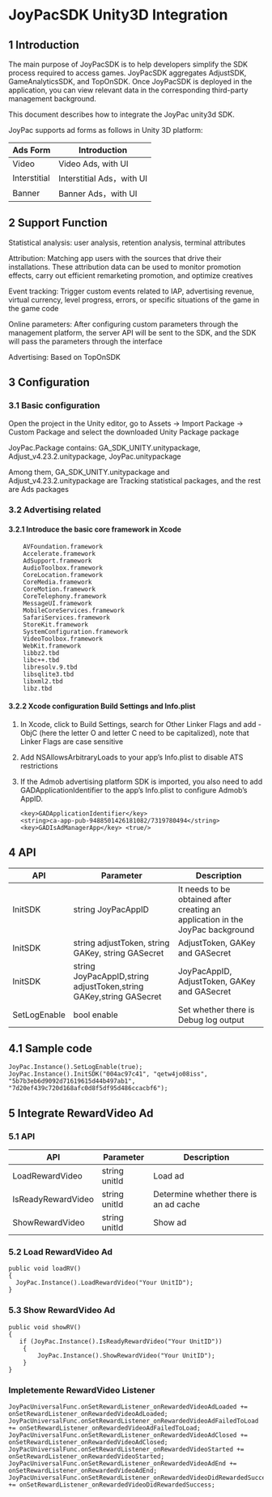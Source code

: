 # JoyPacSDK Unity3D Integration
## 1 Introduction

The main purpose of JoyPacSDK is to help developers simplify the SDK process required to access games. JoyPacSDK aggregates AdjustSDK, GameAnalyticsSDK, and TopOnSDK. Once JoyPacSDK is deployed in the application, you can view relevant data in the corresponding third-party management background.

This document describes how to integrate the JoyPac unity3d SDK.

JoyPac supports ad forms as follows in Unity 3D platform:

 |Ads Form | Introduction |
 | ------ | ------ |
 |Video | Video Ads, with UI |
 |Interstitial | Interstitial Ads，with UI |
 |Banner | Banner Ads，with UI |


## 2 Support Function

Statistical analysis: user analysis, retention analysis, terminal attributes

Attribution: Matching app users with the sources that drive their installations. These attribution data can be used to monitor promotion effects, carry out efficient remarketing promotion, and optimize creatives

Event tracking: Trigger custom events related to IAP, advertising revenue, virtual currency, level progress, errors, or specific situations of the game in the game code

Online parameters: After configuring custom parameters through the management platform, the server API will be sent to the SDK, and the SDK will pass the parameters through the interface

Advertising: Based on TopOnSDK


## 3 Configuration
### 3.1 Basic configuration


Open the project in the Unity editor, go to Assets → Import Package → Custom Package and select the downloaded Unity Package package

JoyPac.Package contains: GA_SDK_UNITY.unitypackage, Adjust_v4.23.2.unitypackage, JoyPac.unitypackage

Among them, GA_SDK_UNITY.unitypackage and Adjust_v4.23.2.unitypackage are Tracking statistical packages, and the rest are Ads packages

### 3.2 Advertising related
#### 3.2.1 Introduce the basic core framework in Xcode
        
        AVFoundation.framework
        Accelerate.framework
        AdSupport.framework
        AudioToolbox.framework
        CoreLocation.framework
        CoreMedia.framework
        CoreMotion.framework
        CoreTelephony.framework
        MessageUI.framework
        MobileCoreServices.framework
        SafariServices.framework
        StoreKit.framework
        SystemConfiguration.framework
        VideoToolbox.framework
        WebKit.framework
        libbz2.tbd
        libc++.tbd
        libresolv.9.tbd
        libsqlite3.tbd
        libxml2.tbd
        libz.tbd
        
#### 3.2.2 Xcode configuration Build Settings and Info.plist

1) In Xcode, click to Build Settings, search for Other Linker Flags and add -ObjC (here the letter O and letter C need to be capitalized), note that Linker Flags  are case sensitive

2) Add NSAllowsArbitraryLoads to your app’s Info.plist to disable ATS restrictions

3) If the Admob advertising platform SDK is imported, you also need to add GADApplicationIdentifier to the app’s Info.plist to configure Admob’s AppID.


       <key>GADApplicationIdentifier</key>
       <string>ca-app-pub-9488501426181082/7319780494</string>
       <key>GADIsAdManagerApp</key> <true/>
    
    
    
    
## 4 API 

|API | Parameter | Description |
| ------ | ------ |------ |
|InitSDK | string JoyPacAppID | It needs to be obtained after creating an application in the JoyPac background |
|InitSDK | string adjustToken, string GAKey, string GASecret | AdjustToken, GAKey and GASecret |
|InitSDK | string JoyPacAppID,string adjustToken,string GAKey,string GASecret | JoyPacAppID, AdjustToken, GAKey and GASecret |
|SetLogEnable | bool enable | Set whether there is Debug log output |


## 4.1 Sample code

    JoyPac.Instance().SetLogEnable(true);
    JoyPac.Instance().InitSDK("004ac97c41", "qetw4jo08iss", "5b7b3eb6d9092d71619615d44b497ab1", "7d20ef439c720d168afc0d8f5df95d486ccacbf6");

## 5 Integrate RewardVideo Ad
### 5.1 API

|API | Parameter | Description |
| ------ | ------ |------ |
|LoadRewardVideo | string unitId | Load ad |
|IsReadyRewardVideo | string unitId | Determine whether there is an ad cache |
|ShowRewardVideo | string unitId | Show ad |

### 5.2 Load RewardVideo Ad

    public void loadRV()
    {
      JoyPac.Instance().LoadRewardVideo("Your UnitID");
    }

### 5.3 Show RewardVideo Ad
    public void showRV()
    {
       if (JoyPac.Instance().IsReadyRewardVideo("Your UnitID"))
        {
            JoyPac.Instance().ShowRewardVideo("Your UnitID");
        }
    }
### Impletemente RewardVideo Listener

    JoyPacUniversalFunc.onSetRewardListener_onRewardedVideoAdLoaded += onSetRewardListener_onRewardedVideoAdLoaded;
    JoyPacUniversalFunc.onSetRewardListener_onRewardedVideoAdFailedToLoad += onSetRewardListener_onRewardedVideoAdFailedToLoad;
    JoyPacUniversalFunc.onSetRewardListener_onRewardedVideoAdClosed += onSetRewardListener_onRewardedVideoAdClosed;
    JoyPacUniversalFunc.onSetRewardListener_onRewardedVideoStarted += onSetRewardListener_onRewardedVideoStarted;
    JoyPacUniversalFunc.onSetRewardListener_onRewardedVideoAdEnd += onSetRewardListener_onRewardedVideoAdEnd;
    JoyPacUniversalFunc.onSetRewardListener_onRewardedVideoDidRewardedSuccess += onSetRewardListener_onRewardedVideoDidRewardedSuccess;
